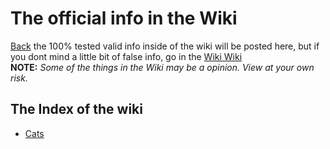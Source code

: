 # The official info in the Wiki
[Back](index)
the 100% tested valid info inside of the wiki will be posted here, 
but if you dont mind a little bit of false info, go in the [Wiki Wiki](https://github.com/AwesomeCatClub/issues-and-comments/wiki)
<br>
**NOTE:** *Some of the things in the Wiki may be a opinion. View at your own risk.*
<br>
## The Index of the wiki

- [Cats](https://awesomecatclub.github.io/issues-and-comments/wiki-cats) <br>

